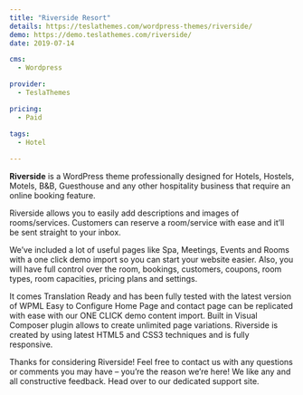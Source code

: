 ```yaml
---
title: "Riverside Resort"
details: https://teslathemes.com/wordpress-themes/riverside/
demo: https://demo.teslathemes.com/riverside/
date: 2019-07-14

cms: 
  - Wordpress

provider: 
  - TeslaThemes

pricing:
  - Paid

tags:
  - Hotel
  
---
```


**Riverside** is a WordPress theme professionally designed for Hotels, Hostels, Motels, B&B, Guesthouse and any other hospitality business that require an online booking feature.

Riverside allows you to easily add descriptions and images of rooms/services. Customers can reserve a room/service with ease and it’ll be sent straight to your inbox.

We’ve included a lot of useful pages like Spa, Meetings, Events and Rooms with a one click demo import so you can start your website easier. Also, you will have full control over the room, bookings, customers, coupons, room types, room capacities, pricing plans and settings.

It comes Translation Ready and has been fully tested with the latest version of WPML
Easy to Configure Home Page and contact page can be replicated with ease with our ONE CLICK demo content import. Built in Visual Composer plugin allows to create unlimited page variations.
Riverside is created by using latest HTML5 and CSS3 techniques and is fully responsive.

Thanks for considering Riverside! Feel free to contact us with any questions or comments you may have – you’re the reason we’re here! We like any and all constructive feedback. Head over to our dedicated support site.
